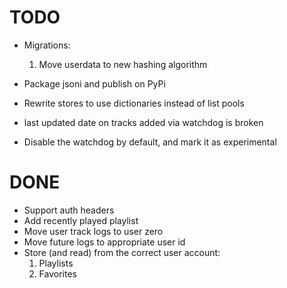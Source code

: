 # TODO
- Migrations:
    1. Move userdata to new hashing algorithm

- Package jsoni and publish on PyPi
- Rewrite stores to use dictionaries instead of list pools
- last updated date on tracks added via watchdog is broken
- Disable the watchdog by default, and mark it as experimental

# DONE
- Support auth headers
- Add recently played playlist
- Move user track logs to user zero
- Move future logs to appropriate user id
- Store (and read) from the correct user account:
    1. Playlists
    2. Favorites